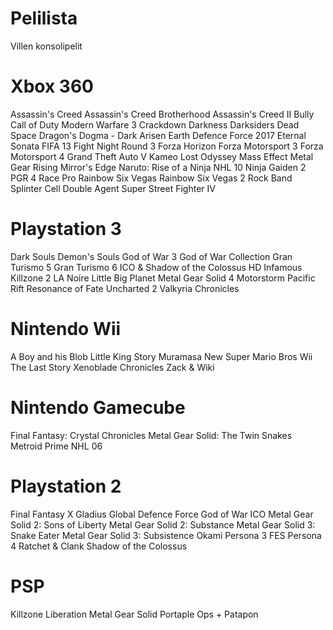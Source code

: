 # Pelilista
Villen konsolipelit

# Xbox 360
Assassin's Creed
Assassin's Creed Brotherhood
Assassin's Creed II
Bully
Call of Duty Modern Warfare 3
Crackdown
Darkness
Darksiders
Dead Space
Dragon's Dogma - Dark Arisen
Earth Defence Force 2017
Eternal Sonata
FIFA 13
Fight Night Round 3
Forza Horizon
Forza Motorsport 3
Forza Motorsport 4
Grand Theft Auto V
Kameo
Lost Odyssey
Mass Effect
Metal Gear Rising
Mirror's Edge
Naruto: Rise of a Ninja
NHL 10
Ninja Gaiden 2
PGR 4
Race Pro
Rainbow Six Vegas
Rainbow Six Vegas 2
Rock Band
Splinter Cell Double Agent
Super Street Fighter IV

# Playstation 3
Dark Souls
Demon's Souls
God of War 3
God of War Collection
Gran Turismo 5
Gran Turismo 6
ICO & Shadow of the Colossus HD
Infamous
Killzone 2
LA Noire
Little Big Planet
Metal Gear Solid 4
Motorstorm Pacific Rift
Resonance of Fate
Uncharted 2
Valkyria Chronicles

# Nintendo Wii
A Boy and his Blob
Little King Story
Muramasa
New Super Mario Bros Wii
The Last Story
Xenoblade Chronicles
Zack & Wiki

# Nintendo Gamecube
Final Fantasy: Crystal Chronicles
Metal Gear Solid: The Twin Snakes
Metroid Prime
NHL 06

# Playstation 2
Final Fantasy X
Gladius
Global Defence Force
God of War
ICO
Metal Gear Solid 2: Sons of Liberty
Metal Gear Solid 2: Substance
Metal Gear Solid 3: Snake Eater
Metal Gear Solid 3: Subsistence
Okami
Persona 3 FES
Persona 4
Ratchet & Clank
Shadow of the Colossus

# PSP
Killzone Liberation
Metal Gear Solid Portaple Ops +
Patapon
